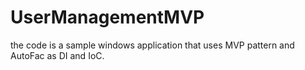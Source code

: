 # UserManagementMVP

the code is a sample windows application that uses MVP pattern and AutoFac as DI and IoC. 
